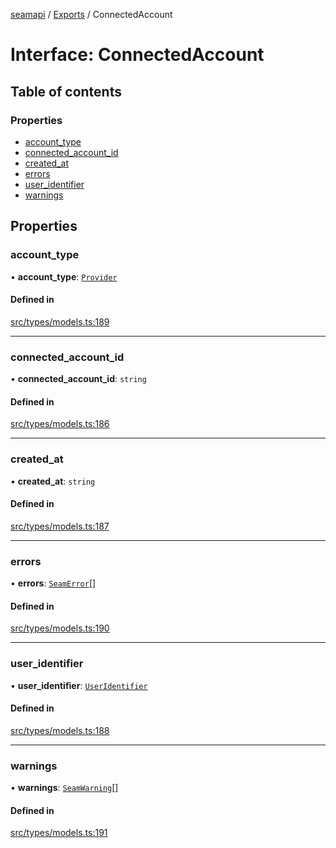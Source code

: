 [seamapi](../README.md) / [Exports](../modules.md) / ConnectedAccount

# Interface: ConnectedAccount

## Table of contents

### Properties

- [account\_type](ConnectedAccount.md#account_type)
- [connected\_account\_id](ConnectedAccount.md#connected_account_id)
- [created\_at](ConnectedAccount.md#created_at)
- [errors](ConnectedAccount.md#errors)
- [user\_identifier](ConnectedAccount.md#user_identifier)
- [warnings](ConnectedAccount.md#warnings)

## Properties

### account\_type

• **account\_type**: [`Provider`](../enums/Provider.md)

#### Defined in

[src/types/models.ts:189](https://github.com/seamapi/javascript/blob/main/src/types/models.ts#L189)

___

### connected\_account\_id

• **connected\_account\_id**: `string`

#### Defined in

[src/types/models.ts:186](https://github.com/seamapi/javascript/blob/main/src/types/models.ts#L186)

___

### created\_at

• **created\_at**: `string`

#### Defined in

[src/types/models.ts:187](https://github.com/seamapi/javascript/blob/main/src/types/models.ts#L187)

___

### errors

• **errors**: [`SeamError`](SeamError.md)[]

#### Defined in

[src/types/models.ts:190](https://github.com/seamapi/javascript/blob/main/src/types/models.ts#L190)

___

### user\_identifier

• **user\_identifier**: [`UserIdentifier`](UserIdentifier.md)

#### Defined in

[src/types/models.ts:188](https://github.com/seamapi/javascript/blob/main/src/types/models.ts#L188)

___

### warnings

• **warnings**: [`SeamWarning`](SeamWarning.md)[]

#### Defined in

[src/types/models.ts:191](https://github.com/seamapi/javascript/blob/main/src/types/models.ts#L191)
